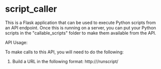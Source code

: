 # script_caller

This is a Flask application that can be used to execute Python scripts from an API endpoint.
Once this is running on a server, you can put your Python scripts in the "callable_scripts" folder to make them available from the API.

API Usage:

To make calls to this API, you will need to do the following:

1. Build a URL in the following format: http://<hostname>/runscript/<script name>
<hostname> will be the IP address or DNS name of your API server
<script name> will be the full filename of your script, including the file extension

2. Include the header to allow JSON data: 
{"Content-Type" : "application/json"}

3. To pass arguments to the script, send the arguments as JSON data in the request body, in the following format:

{
  "--filename": "test",
  "--text": "Hello World",
  "single_arg": ""
}
